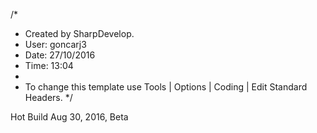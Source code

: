 ﻿/*
 * Created by SharpDevelop.
 * User: goncarj3
 * Date: 27/10/2016
 * Time: 13:04
 * 
 * To change this template use Tools | Options | Coding | Edit Standard Headers.
 */

Hot Build
Aug 30, 2016, Beta